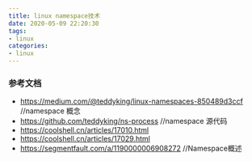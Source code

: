 ```yaml
---
title: linux namespace技术
date: 2020-05-09 22:20:30
tags:
- linux
categories:
- linux
---
```


### 参考文档
- https://medium.com/@teddyking/linux-namespaces-850489d3ccf   //namespace 概念
- https://github.com/teddyking/ns-process  //namespace 源代码
- https://coolshell.cn/articles/17010.html
- https://coolshell.cn/articles/17029.html
- https://segmentfault.com/a/1190000006908272 //Namespace概述